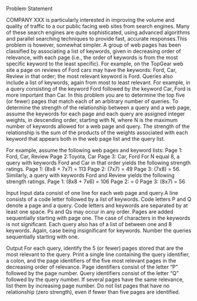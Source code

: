 Problem Statement

COMPANY XXX is particularly interested in improving the volume and quality of traffic to a our public facing web sites from search engines. Many of these search engines are quite sophisticated, using advanced algorithms and parallel searching techniques to provide fast, accurate responses.This problem is however, somewhat simpler. A group of web pages has been classified by associating a list of keywords, given in decreasing order of relevance, with each page (i.e., the order of keywords is from the most specific keyword to the least specific). For example, on the TopGear web site a page on reviews of Ford cars may have the keywords: Ford, Car, Review in that order; the most relevant keyword is Ford. Queries also include a list of keywords, again from most to least relevant. For example, in a query consisting of the keyword Ford followed by the keyword Car, Ford is more important than Car.
In this problem you are to determine the top five (or fewer) pages that match each of an arbitrary number of queries.
To determine the strength of the relationship between a query and a web page, assume the keywords for each page and each query are assigned integer weights, in descending order, starting with N, where N is the maximum number of keywords allowed for a web page and query.
The strength of the relationship is the sum of the products of the weights associated with each keyword that appears both in the web page list and the query list.

For example, assume the following web pages and keyword lists:
Page 1: Ford, Car, Review
Page 2:Toyota, Car
Page 3: Car, Ford
For N equal 8, a query with keywords Ford and Car in that order yields the following strength ratings.
Page 1: (8x8 + 7x7) = 113
Page 2: (7x7) = 49
Page 3: (7x8) = 56.
Similarly, a query with keywords Ford and Review yields the following strength ratings.
Page 1: (8x8 + 7x6) = 106
Page 2: = 0
Page 3: (8x7) = 56

Input
Input data consist of one line for each web page and query.A line consists of a code letter followed by a list of keywords. Code letters P and Q denote a page and a query. Code letters and keywords are separated by at least one space. Ps and Qs may occur in any order. Pages are added sequentially starting with page one. The case of characters in the keywords is not significant. Each query also has of a list of between one and 8 keywords. Again, case being insignificant for keywords. Number the queries sequentially starting with one.

Output
For each query, identify the 5 (or fewer) pages stored that are the most relevant to the query. Print a single line containing the query identifier, a colon, and the page identifiers of the five most relevant pages in the decreasing order of relevance. Page identifiers consist of the letter “P” followed by the page number. Query identifiers consist of the letter “Q” followed by the query number. If several pages have the same relevance, list them by increasing page number. Do not list pages that have no relationship (zero strength), even if fewer than five pages are identified.

